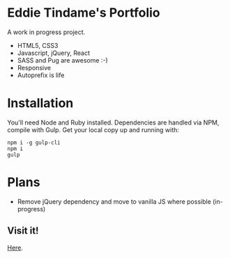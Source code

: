 # Eddie Tindame's Portfolio
A work in progress project.
* HTML5, CSS3
* Javascript, jQuery, React
* SASS and Pug are awesome :-)
* Responsive
* Autoprefix is life

# Installation
You'll need Node and Ruby installed.
Dependencies are handled via NPM, compile with Gulp.
Get your local copy up and running with:
```
npm i -g gulp-cli
npm i
gulp
```

# Plans
* Remove jQuery dependency and move to vanilla JS where possible (in-progress)

## Visit it!
[Here](https://eddietindame.github.io).
